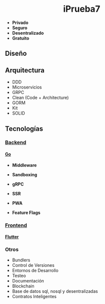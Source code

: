 # <center>iPrueba7</center>
- **Privado**
- **Seguro**
- **Desentralizado**
- **Gratuito**

## Diseño
## Arquitectura

- DDD
- Microservicios
- GRPC
- Clean (Code + Architecture)
- GORM 
- Kit
- SOLID

## Tecnologías
### [Backend]()
#### [Go]()

- **Middleware**
- **Sandboxing**
- **gRPC**
- **SSR**
- **PWA**

- **Feature Flags**

### [Frontend]()
#### [Flutter]()
### Otros

- Bundlers
- Control de Versiones
- Entornos de Desarrollo
- Testeo
- Documentación 
- Blockchain 
- Base de datos sql, nosql y desentralizadas
- Contratos Inteligentes

